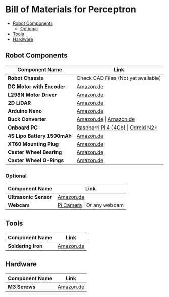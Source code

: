 # Bill of Materials for Perceptron

<!--toc:start-->

- [Robot Components](#robot-components)
  - [Optional](#optional)
- [Tools](#tools)
- [Hardware](#hardware)
  <!--toc:end-->

## Robot Components

| Component Name              | Link                                                                                                                                                                                                                                                                                                                                                                                                 |
| --------------------------- | ---------------------------------------------------------------------------------------------------------------------------------------------------------------------------------------------------------------------------------------------------------------------------------------------------------------------------------------------------------------------------------------------------- |
| **Robot Chassis**           | Check CAD Files (Not yet available)                                                                                                                                                                                                                                                                                                                                                                  |
| **DC Motor with Encoder**   | [Amazon.de](https://www.amazon.de/-/en/gp/product/B07WRYQZNR/ref=ppx_yo_dt_b_asin_title_o06_s01?ie=UTF8&psc=1)                                                                                                                                                                                                                                                                                       |
| **L298N Motor Driver**      | [Amazon.de](https://www.amazon.de/-/en/gp/product/B07MY33PC9/ref=ppx_yo_dt_b_asin_title_o06_s01?ie=UTF8&psc=1)                                                                                                                                                                                                                                                                                       |
| **2D LiDAR**                | [Amazon.de](https://www.amazon.de/-/en/gp/product/B0B1VD2PJH/ref=ppx_yo_dt_b_asin_title_o06_s01?ie=UTF8&psc=1)                                                                                                                                                                                                                                                                                       |
| **Arduino Nano**            | [Amazon.de](https://www.amazon.de/gp/product/B0725CFKWK/ref=ppx_yo_dt_b_asin_title_o09_s00?ie=UTF8&psc=1)                                                                                                                                                                                                                                                                                            |
| **Buck Converter**          | [Amazon.de](https://www.amazon.de/-/en/MP1584EN-Downward-Adjustable-Converter-Arduino/dp/B07MY2XP21/ref=sr_1_16?keywords=buck+converter&qid=1693486846&s=ce-de&sprefix=buck+%2Celectronics%2C74&sr=1-16) \| [Amazon.de](https://www.amazon.de/-/en/Yizhet-LM2596-Buck-Converter-3-0/dp/B0823P6PW6/ref=sr_1_4?keywords=buck+converter&qid=1693486846&s=ce-de&sprefix=buck+%2Celectronics%2C74&sr=1-4) |
| **Onboard PC**              | [Raspberri Pi 4 (4Gb)](https://www.amazon.de/-/en/dp/B07TC2BK1X?smid=APDMNWF4LOY5Y&ref_=chk_typ_imgToDp&th=1) \| [Odroid N2+](https://www.hardkernel.com/shop/odroid-n2-with-4gbyte-ram-2/)                                                                                                                                                                                                          |
| **4S Lipo Battery 1500mAh** | [Amazon.de](https://www.amazon.de/-/en/Battery-1550mAh-designed-Quadcopters-discharge/dp/B095BVC7M2/ref=sr_1_5?keywords=4s+lipo&qid=1693487571&sprefix=4s%2Caps%2C92&sr=8-5)                                                                                                                                                                                                                         |
| **XT60 Mounting Plug**      | [Amazon.de](https://www.amazon.de/-/en/XT60BE-F-Current-Mounting-Waterproof-Battery/dp/B09RPF8SYN/ref=sr_1_16?crid=18Y1P4TUMTGU&keywords=xt60&qid=1693487709&sprefix=xt60%2Caps%2C89&sr=8-16&th=1)                                                                                                                                                                                                   |
| **Caster Wheel Bearing**    | [Amazon.de](https://www.amazon.de/-/en/Bearing-Groove-Miniature-Rubber-Shielded/dp/B07SS3YRLS/ref=sr_1_1?crid=3ACEHNOREUBO6&keywords=625z+bearing&qid=1693856123&sprefix=625z+bearing%2Caps%2C69&sr=8-1)                                                                                                                                                                                             |
| **Caster Wheel O-Rings**    | [Amazon.de](https://www.amazon.de/-/en/Gvolatee-Sealing-Assortment-Sanitary-SodaStream/dp/B0BNQCFG38/ref=sr_1_10?crid=1Q2PJ7KL7V00Q&keywords=oring&qid=1693856240&sprefix=oring%2Caps%2C79&sr=8-10)                                                                                                                                                                                                  |

### Optional

| Component Name        | Link                                                                                                                                                                                                                            |
| --------------------- | ------------------------------------------------------------------------------------------------------------------------------------------------------------------------------------------------------------------------------- |
| **Ultrasonic Sensor** | [Amazon.de](https://www.amazon.de/-/en/AZDelivery-ultrasonic-compatible-rangefinder-Raspberry/dp/B072N473HD/ref=sr_1_7?crid=KY1OAULW1S3Y&keywords=ultrasonic+sensor&qid=1693487858&sprefix=ultrasonic+sensor%2Caps%2C79&sr=8-7) |
| **Webcam**            | [Pi Camera](https://www.amazon.de/-/en/AZDelivery-Camera-Raspberry-Pi-Parent/dp/B01M6UCEM5/ref=sr_1_4?crid=2CHM2YL01P9IT&keywords=pi+camera&qid=1693487908&sprefix=pi+camera%2Caps%2C75&sr=8-4) \| Or any webcam                |

## Tools

| Component Name     | Link                                                                                                                                                                                                                  |
| ------------------ | --------------------------------------------------------------------------------------------------------------------------------------------------------------------------------------------------------------------- |
| **Soldering Iron** | [Amazon.de](https://www.amazon.de/-/en/Soldering-200-450-Adjustable-Temperature-Tweezers/dp/B09C84DNYL/ref=sr_1_6?crid=2RXCLVJM7CB0K&keywords=soldering+iron&qid=1693487988&sprefix=soldering+iron%2Caps%2C84&sr=8-6) |

## Hardware

| Component Name | Link                                                                                                                                                                                                               |
| -------------- | ------------------------------------------------------------------------------------------------------------------------------------------------------------------------------------------------------------------ |
| **M3 Screws**  | [Amazon.de](https://www.amazon.de/-/en/Assortment-Hexagonal-Cylinder-Threaded-Stainless/dp/B0B3MGZ7T2/ref=sr_1_5?crid=3U0F5X8VR01GS&keywords=m3+screws+set&qid=1693488033&sprefix=m3+screws+set%2Caps%2C84&sr=8-5) |
